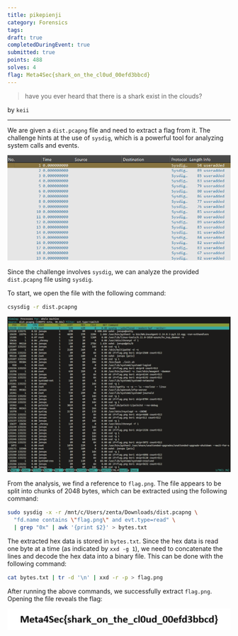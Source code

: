 ```yaml
---
title: pikepienji
category: Forensics
tags: 
draft: true
completedDuringEvent: true
submitted: true
points: 488
solves: 4
flag: Meta4Sec{shark_on_the_cl0ud_00efd3bbcd}
---
```


> have you ever heard that there is a shark exist in the clouds?

by `keii`

---

We are given a `dist.pcapng` file and need to extract a flag from it. The challenge hints at the use of `sysdig`, which is a powerful tool for analyzing system calls and events.

![alt text](image.png)

Since the challenge involves `sysdig`, we can analyze the provided `dist.pcapng` file using `sysdig`.

To start, we open the file with the following command:

```bash
csysdig -r dist.pcapng
```

![alt text](image-1.png)

From the analysis, we find a reference to `flag.png`. The file appears to be split into chunks of 2048 bytes, which can be extracted using the following command:

```bash
sudo sysdig -x -r /mnt/c/Users/zenta/Downloads/dist.pcapng \
  "fd.name contains \"flag.png\" and evt.type=read" \
  | grep "0x" | awk '{print $2}' > bytes.txt
```

The extracted hex data is stored in `bytes.txt`. Since the hex data is read one byte at a time (as indicated by `xxd -g 1`), we need to concatenate the lines and decode the hex data into a binary file. This can be done with the following command:

```bash
cat bytes.txt | tr -d '\n' | xxd -r -p > flag.png
```

After running the above commands, we successfully extract `flag.png`. Opening the file reveals the flag:

![alt text](flag.png)
